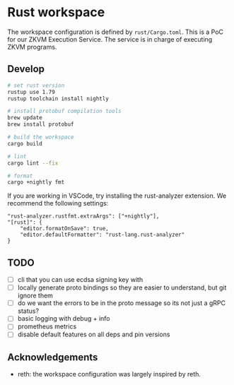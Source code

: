 # Rust workspace

The workspace configuration is defined by `rust/Cargo.toml`.
This is a PoC for our ZKVM Execution Service. The service is in charge of executing ZKVM programs.

## Develop

```sh
# set rust version
rustup use 1.79
rustup toolchain install nightly
```

```sh
# install protobuf compilation tools
brew update
brew install protobuf
```

```sh
# build the workspace
cargo build

# lint
cargo lint --fix

# format
cargo +nightly fmt
```

If you are working in VSCode, try installing the rust-analyzer extension. We recommend the following settings:

```
"rust-analyzer.rustfmt.extraArgs": ["+nightly"],
"[rust]": {
    "editor.formatOnSave": true,
    "editor.defaultFormatter": "rust-lang.rust-analyzer"
}
```

## TODO

- [ ] cli that you can use ecdsa signing key with
- [ ] locally generate proto bindings so they are easier to understand, but git ignore them
- [ ] do we want the errors to be in the proto message so its not just a gRPC status?
- [ ] basic logging with debug + info
- [ ] prometheus metrics
- [ ] disable default features on all deps and pin versions

## Acknowledgements

- reth: the workspace configuration was largely inspired by reth.